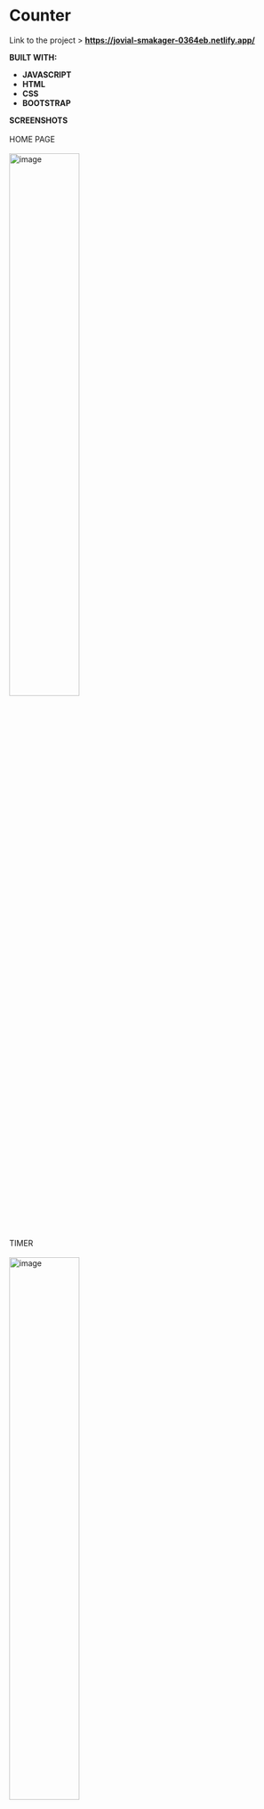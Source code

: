 # Counter

Link to the project > **https://jovial-smakager-0364eb.netlify.app/** 


**BUILT WITH:** <br>

- **JAVASCRIPT**
- **HTML**
- **CSS**
- **BOOTSTRAP**


**SCREENSHOTS**<br><br>
HOME PAGE <br><br>
<img width="50%" alt="image" src="https://github.com/SofiaIotti/Counter-JS/assets/137886054/89ff057b-d6d3-46a4-b9ca-271a73fa7928">
<br>
TIMER<br><br>
<img width="50%" alt="image" src="https://github.com/SofiaIotti/Counter-JS/assets/137886054/4039f020-639e-47aa-bbe2-548091613701">
<br>

<img width="50%" alt="image" src="https://github.com/SofiaIotti/Counter-JS/assets/137886054/082a7fa8-7b01-4877-acf6-9752da393f16">
<br><br>


ITA

**SUL PROGETTO**

Questo progetto conclude il corso "JavaScript Basics" seguito con Start2Impact University. 
Il lavoro prevedeva la creazione di un Counter utilizzando le competenze apprese tramite lo studio delle basi di Javascript, escludendo il supporto di framework e con la possibilità di aggiungere ogni tipo di funzione correlata.

Ho progettato un counter in grado di incrementare e decrementare il valore visualizzato (partendo da 0) grazie ai bottoni "+" e "-", inserendo i tasti "RESET" e "TIMER" nella parte sottostante in grado rispettivamente di azzerare il valore in qualsiasi momento e azionare un countdown. 
Quest'ultimo si attiva attraverso una modale nella quale l'utente può inserire una durata in secondi a piacere; al termine del tempo appare la scritta "FINE!" e sullo schermo piovono dei coriandoli. 

ENG

**ABOUT THE PROJECT**

This project ends the "JavaScript Basics" course attended with Start2Impact University. 
The work involved creating a Counter using the skills learned through the study of Javascript Basics, excluding the support of frameworks and with the possibility of adding all kinds of related functions.

I designed a counter that is able to increment and decrement the displayed value (starting from 0) thanks to the "+" and "-" buttons, incorporating "RESET" and "TIMER" buttons at the bottom that can respectively reset the value to 0 at any time and trigger a countdown. 
The latter is activated through a modal in which the user can enter a duration in seconds as desired; when the time is up, "END!" appears and a rain of confetti is displayed on the screen.

